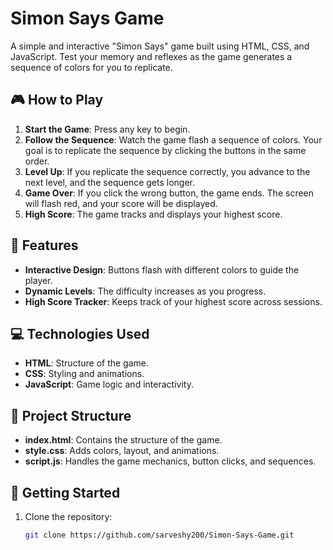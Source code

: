 # Simon Says Game

A simple and interactive "Simon Says" game built using HTML, CSS, and JavaScript. Test your memory and reflexes as the game generates a sequence of colors for you to replicate.

## 🎮 How to Play

1. **Start the Game**: Press any key to begin.
2. **Follow the Sequence**: Watch the game flash a sequence of colors. Your goal is to replicate the sequence by clicking the buttons in the same order.
3. **Level Up**: If you replicate the sequence correctly, you advance to the next level, and the sequence gets longer.
4. **Game Over**: If you click the wrong button, the game ends. The screen will flash red, and your score will be displayed.
5. **High Score**: The game tracks and displays your highest score.

## 🌟 Features

- **Interactive Design**: Buttons flash with different colors to guide the player.
- **Dynamic Levels**: The difficulty increases as you progress.
- **High Score Tracker**: Keeps track of your highest score across sessions.

## 💻 Technologies Used

- **HTML**: Structure of the game.
- **CSS**: Styling and animations.
- **JavaScript**: Game logic and interactivity.

## 📂 Project Structure

- **index.html**: Contains the structure of the game.
- **style.css**: Adds colors, layout, and animations.
- **script.js**: Handles the game mechanics, button clicks, and sequences.

## 🚀 Getting Started

1. Clone the repository:
   ```bash
   git clone https://github.com/sarveshy200/Simon-Says-Game.git
